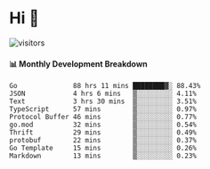 # Hi 👋
 
![visitors](https://visitor-badge.glitch.me/badge?page_id=sorcererxw.sorcererx)

#### 📊 Monthly Development Breakdown

<!--START_SECTION:waka-->
```text
Go              88 hrs 11 mins ████████▓░ 88.43%
JSON            4 hrs 6 mins   ▒░░░░░░░░░ 4.11%
Text            3 hrs 30 mins  ▒░░░░░░░░░ 3.51%
TypeScript      57 mins        ▒░░░░░░░░░ 0.97%
Protocol Buffer 46 mins        ▒░░░░░░░░░ 0.77%
go.mod          32 mins        ▒░░░░░░░░░ 0.54%
Thrift          29 mins        ▒░░░░░░░░░ 0.49%
protobuf        22 mins        ▒░░░░░░░░░ 0.37%
Go Template     15 mins        ▒░░░░░░░░░ 0.26%
Markdown        13 mins        ▒░░░░░░░░░ 0.23%
```
<!--END_SECTION:waka-->
